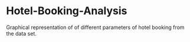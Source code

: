 # Hotel-Booking-Analysis
Graphical representation of of different parameters of hotel booking from the data set.
